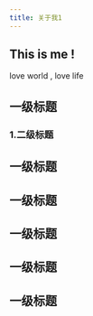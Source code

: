 ```yaml
---
title: 关于我1
---
```


## This is me !
love world , love life 

## 一级标题
### 1.二级标题
## 一级标题
## 一级标题
## 一级标题
## 一级标题
## 一级标题
